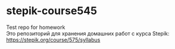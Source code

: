 # stepik-course545
Test repo for homework   
Это репозиторий для хранения домашних работ с курса Stepik: https://stepik.org/course/575/syllabus
